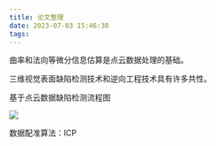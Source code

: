 ```yaml
---
title: 论文整理
date: 2023-07-03 15:46:38
tags:
---
```


曲率和法向等微分信息估算是点云数据处理的基础。

三维视觉表面缺陷检测技术和逆向工程技术具有许多共性。

基于点云数据缺陷检测流程图

![](C:\Users\HP\AppData\Roaming\marktext\images\2023-07-03-16-27-45-`PD]GZ7_M0KX8DS}ZELKIGA.png)

数据配准算法：ICP
